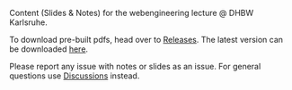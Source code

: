 Content (Slides & Notes) for the webengineering lecture @ DHBW Karlsruhe.

To download pre-built pdfs, head over to [Releases](https://github.com/DHBW-KA-Webengineering/Lecture_Webengineering/releases).
The latest version can be downloaded [here](https://github.com/DHBW-KA-Webengineering/Lecture_Webengineering/releases/latest/download/build.zip).

Please report any issue with notes or slides as an issue.
For general questions use [Discussions](https://github.com/DHBW-KA-Webengineering/Lecture_Webengineering/discussions) instead.
